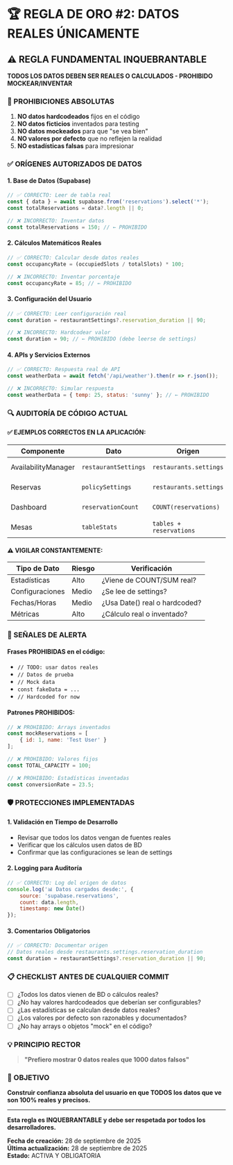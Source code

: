 # 🏆 REGLA DE ORO #2: DATOS REALES ÚNICAMENTE

## ⚠️ REGLA FUNDAMENTAL INQUEBRANTABLE

**TODOS LOS DATOS DEBEN SER REALES O CALCULADOS - PROHIBIDO MOCKEAR/INVENTAR**

### 🚫 PROHIBICIONES ABSOLUTAS

1. **NO datos hardcodeados** fijos en el código
2. **NO datos ficticios** inventados para testing
3. **NO datos mockeados** para que "se vea bien"
4. **NO valores por defecto** que no reflejen la realidad
5. **NO estadísticas falsas** para impresionar

### ✅ ORÍGENES AUTORIZADOS DE DATOS

#### 1. **Base de Datos (Supabase)**
```javascript
// ✅ CORRECTO: Leer de tabla real
const { data } = await supabase.from('reservations').select('*');
const totalReservations = data?.length || 0;

// ❌ INCORRECTO: Inventar datos
const totalReservations = 150; // ← PROHIBIDO
```

#### 2. **Cálculos Matemáticos Reales**
```javascript
// ✅ CORRECTO: Calcular desde datos reales
const occupancyRate = (occupiedSlots / totalSlots) * 100;

// ❌ INCORRECTO: Inventar porcentaje
const occupancyRate = 85; // ← PROHIBIDO
```

#### 3. **Configuración del Usuario**
```javascript
// ✅ CORRECTO: Leer configuración real
const duration = restaurantSettings?.reservation_duration || 90;

// ❌ INCORRECTO: Hardcodear valor
const duration = 90; // ← PROHIBIDO (debe leerse de settings)
```

#### 4. **APIs y Servicios Externos**
```javascript
// ✅ CORRECTO: Respuesta real de API
const weatherData = await fetch('/api/weather').then(r => r.json());

// ❌ INCORRECTO: Simular respuesta
const weatherData = { temp: 25, status: 'sunny' }; // ← PROHIBIDO
```

### 🔍 AUDITORÍA DE CÓDIGO ACTUAL

#### ✅ **EJEMPLOS CORRECTOS EN LA APLICACIÓN:**

| Componente | Dato | Origen | Estado |
|------------|------|---------|---------|
| AvailabilityManager | `restaurantSettings` | `restaurants.settings` | ✅ REAL |
| Reservas | `policySettings` | `restaurants.settings` | ✅ REAL |
| Dashboard | `reservationCount` | `COUNT(reservations)` | ✅ REAL |
| Mesas | `tableStats` | `tables + reservations` | ✅ REAL |

#### ⚠️ **VIGILAR CONSTANTEMENTE:**

| Tipo de Dato | Riesgo | Verificación |
|--------------|--------|--------------|
| Estadísticas | Alto | ¿Viene de COUNT/SUM real? |
| Configuraciones | Medio | ¿Se lee de settings? |
| Fechas/Horas | Medio | ¿Usa Date() real o hardcoded? |
| Métricas | Alto | ¿Cálculo real o inventado? |

### 🚨 SEÑALES DE ALERTA

#### **Frases PROHIBIDAS en el código:**
- `// TODO: usar datos reales`
- `// Datos de prueba`
- `// Mock data`
- `const fakeData = ...`
- `// Hardcoded for now`

#### **Patrones PROHIBIDOS:**
```javascript
// ❌ PROHIBIDO: Arrays inventados
const mockReservations = [
    { id: 1, name: 'Test User' }
];

// ❌ PROHIBIDO: Valores fijos
const TOTAL_CAPACITY = 100;

// ❌ PROHIBIDO: Estadísticas inventadas
const conversionRate = 23.5;
```

### 🛡️ PROTECCIONES IMPLEMENTADAS

#### 1. **Validación en Tiempo de Desarrollo**
- Revisar que todos los datos vengan de fuentes reales
- Verificar que los cálculos usen datos de BD
- Confirmar que las configuraciones se lean de settings

#### 2. **Logging para Auditoría**
```javascript
// ✅ CORRECTO: Log del origen de datos
console.log('📊 Datos cargados desde:', {
    source: 'supabase.reservations',
    count: data.length,
    timestamp: new Date()
});
```

#### 3. **Comentarios Obligatorios**
```javascript
// ✅ CORRECTO: Documentar origen
// Datos reales desde restaurants.settings.reservation_duration
const duration = restaurantSettings?.reservation_duration || 90;
```

### 📋 CHECKLIST ANTES DE CUALQUIER COMMIT

- [ ] ¿Todos los datos vienen de BD o cálculos reales?
- [ ] ¿No hay valores hardcodeados que deberían ser configurables?
- [ ] ¿Las estadísticas se calculan desde datos reales?
- [ ] ¿Los valores por defecto son razonables y documentados?
- [ ] ¿No hay arrays o objetos "mock" en el código?

### 💡 PRINCIPIO RECTOR

> **"Prefiero mostrar 0 datos reales que 1000 datos falsos"**

### 🎯 OBJETIVO

**Construir confianza absoluta del usuario en que TODOS los datos que ve son 100% reales y precisos.**

---

**Esta regla es INQUEBRANTABLE y debe ser respetada por todos los desarrolladores.**

**Fecha de creación:** 28 de septiembre de 2025  
**Última actualización:** 28 de septiembre de 2025  
**Estado:** ACTIVA Y OBLIGATORIA
